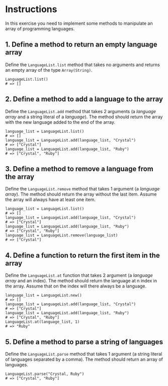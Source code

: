 # Instructions

In this exercise you need to implement some methods to manipulate an array of programming languages.

## 1. Define a method to return an empty language array

Define the `LanguageList.list` method that takes no arguments and returns an empty array of the type `Array(String)`.

```crystal
LanguageList.list()
# => []
```

## 2. Define a method to add a language to the array

Define the `LanguageList.add` method that takes 2 arguments (a _language array_ and a string literal of a _language_).
The method should return the array with the new language added to the end of the array.

```crystal
language_list = LanguageList.list()
# => []
language_list = LanguageList.add(language_list, "Crystal")
# => ["Crystal"]
language_list = LanguageList.add(language_list, "Ruby")
# => ["Crystal", "Ruby"]
```

## 3. Define a method to remove a language from the array

Define the `LanguageList.remove` method that takes 1 argument (a _language array_).
The method should return the array without the last item.
Assume the array will always have at least one item.

```crystal
language_list = LanguageList.list()
# => []
language_list = LanguageList.add(language_list, "Crystal")
# => ["Crystal"]
language_list = LanguageList.add(language_list, "Ruby")
# => ["Crystal", "Ruby"]
language_list = LanguageList.remove(language_list)
# => ["Crystal"]
```

## 4. Define a function to return the first item in the array

Define the `LanguageList.at` function that takes 2 argument (a _language array_ and an index).
The method should return the language at n index in the array.
Assume that on the index will there always be a language.

```crystal
language_list = LanguageList.new()
# => []
language_list = LanguageList.add(language_list, "Crystal")
# => ["Crystal"]
language_list = LanguageList.add(language_list, "Ruby")
# => ["Crystal", "Ruby"]
LanguageList.at(language_list, 1)
# => "Ruby"
```

## 5. Define a method to parse a string of languages

Define the `LanguageList.parse` method that takes 1 argument (a string literal of languages separated by a comma).
The method should return an array of languages.

```crystal
LanguageList.parse("Crystal, Ruby")
# => ["Crystal", "Ruby"]
```
